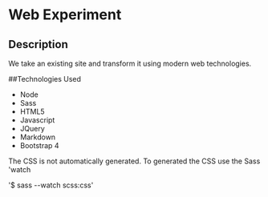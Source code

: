# Web Experiment

## Description
We take an existing site and transform it using modern web technologies.

##Technologies Used
* Node
* Sass
* HTML5
* Javascript
* JQuery
* Markdown 
* Bootstrap 4

The CSS is not automatically generated. To generated the CSS use the Sass 'watch 

'$ sass --watch scss:css'

